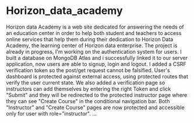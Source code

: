 # Horizon_data_academy
Horizon data Academy is a web site dedicated for answering the needs of an education center in order to help both student and teachers to access online services that help them during their dedication to Horizon Data Academy, the learning center of Horizon data enterprise. The project is already in progress, I'm working on the authentication system for users. I built a database on MongoDB Atlas and i successfully linked it to our server application, now users are able to signup, login and logout. I added a CSRF verification token so the post/get request cannot be falsified. User's dashboard is protected against external access, using protected routes that verify the user current state. We also added a verification page so instructors can add themselves by entering the right Token and click "Submit" and they will be redirected to the protected instructor page where they can see "Create Course" in the conditional navigation bar. Both "Instructor" and "Create Course" pages are now protected and accessible only for user with role="instructor".
...
